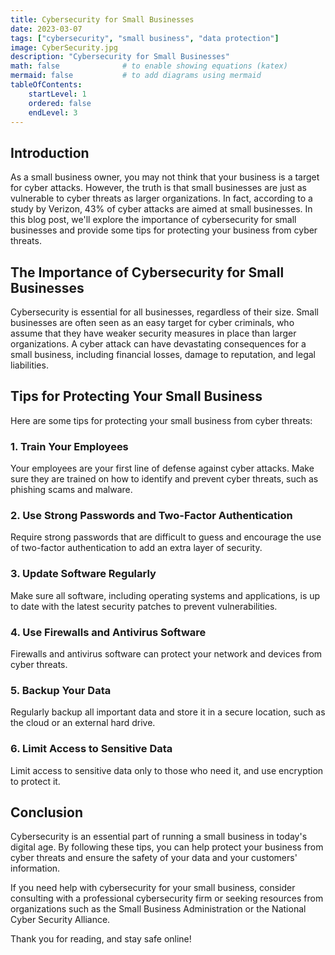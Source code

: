 ```yaml
---
title: Cybersecurity for Small Businesses
date: 2023-03-07
tags: ["cybersecurity", "small business", "data protection"]
image: CyberSecurity.jpg
description: "Cybersecurity for Small Businesses"
math: false              # to enable showing equations (katex)
mermaid: false           # to add diagrams using mermaid
tableOfContents:
    startLevel: 1
    ordered: false
    endLevel: 3
---
```


## Introduction

As a small business owner, you may not think that your business is a target for cyber attacks. However, the truth is that small businesses are just as vulnerable to cyber threats as larger organizations. In fact, according to a study by Verizon, 43% of cyber attacks are aimed at small businesses. In this blog post, we'll explore the importance of cybersecurity for small businesses and provide some tips for protecting your business from cyber threats.

## The Importance of Cybersecurity for Small Businesses

Cybersecurity is essential for all businesses, regardless of their size. Small businesses are often seen as an easy target for cyber criminals, who assume that they have weaker security measures in place than larger organizations. A cyber attack can have devastating consequences for a small business, including financial losses, damage to reputation, and legal liabilities.

## Tips for Protecting Your Small Business

Here are some tips for protecting your small business from cyber threats:

### 1. Train Your Employees

Your employees are your first line of defense against cyber attacks. Make sure they are trained on how to identify and prevent cyber threats, such as phishing scams and malware.

### 2. Use Strong Passwords and Two-Factor Authentication

Require strong passwords that are difficult to guess and encourage the use of two-factor authentication to add an extra layer of security.

### 3. Update Software Regularly

Make sure all software, including operating systems and applications, is up to date with the latest security patches to prevent vulnerabilities.

### 4. Use Firewalls and Antivirus Software

Firewalls and antivirus software can protect your network and devices from cyber threats.

### 5. Backup Your Data

Regularly backup all important data and store it in a secure location, such as the cloud or an external hard drive.

### 6. Limit Access to Sensitive Data

Limit access to sensitive data only to those who need it, and use encryption to protect it.

## Conclusion

Cybersecurity is an essential part of running a small business in today's digital age. By following these tips, you can help protect your business from cyber threats and ensure the safety of your data and your customers' information.

If you need help with cybersecurity for your small business, consider consulting with a professional cybersecurity firm or seeking resources from organizations such as the Small Business Administration or the National Cyber Security Alliance.

Thank you for reading, and stay safe online!
